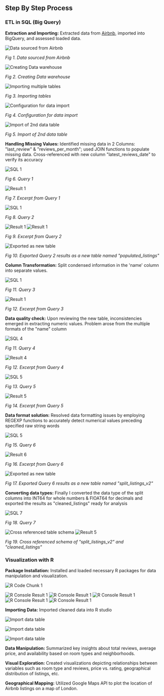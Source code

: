 ## **Step By Step Process**

### ETL in SQL (Big Query)

**Extraction and Importing:** Extracted data from [Airbnb](http://insideairbnb.com/get-the-data/), imported into BigQuery, and assessed loaded data.


![Data sourced from Airbnb](images/1.PNG)

*Fig 1. Data sourced from Airbnb*

![Creating Data warehouse](images/2.PNG)

*Fig 2. Creating Data warehouse*

![Importing multiple tables](images/3.PNG)

*Fig 3. Importing tables*

![Configuration for data import](images/4.PNG)

*Fig 4. Configuration for data import*

![Import of 2nd data table](images/5.PNG)

*Fig 5. Import of 2nd data table*

**Handling Missing Values:** Identified missing data in 2 Columns: "last_review" & "reviews_per_month"; used JOIN functions to populate missing data. Cross-referenced with new column "latest_reviews_date" to verify its accuracy

![SQL 1](images/SQL1.PNG)

*Fig 6. Query 1* 

![Result 1](images/Query_Result1.PNG)

*Fig 7. Excerpt from Query 1*

![SQL 1](images/SQL2.PNG)

*Fig 8. Query 2* 

![Result 1](images/Query_Result2.2.PNG) ![Result 1](images/Query_Result2.1.PNG)

*Fig 9. Excerpt from Query 2*

![Exported as new table](images/6.PNG)

*Fig 10. Exported Query 2 results as a new table named "populated_listings"*

**Column Transformation:** Split condensed information in the 'name' column into separate values.

![SQL 1](images/SQL3.PNG)

*Fig 11. Query 3* 

![Result 1](images/Query_Result3.PNG)

*Fig 12. Excerpt from Query 3*



**Data quality check:** Upon reviewing the new table, inconsistencies emerged in extracting numeric values. Problem arose from the multiple formats of the "name" column 

![SQL 4](images/SQL4.PNG)

*Fig 11. Query 4*

![Result 4](images/Query_Result4.PNG)

*Fig 12. Excerpt from Query 4*

![SQL 5](images/SQL5.PNG)

*Fig 13. Query 5*

![Result 5](images/Query_Result5.PNG)

*Fig 14. Excerpt from Query 5*

**Data format solution:** Resolved data formatting issues by employing REGEXP functions to accurately detect numerical values preceding specified raw string words

![SQL 5](images/SQL6.PNG)

*Fig 15. Query 6*

![Result 6](images/Query_Result6.PNG)

*Fig 16. Excerpt from Query 6*

![Exported as new table](images/8.PNG)

*Fig 17. Exported Query 6 results as a new table named "split_listings_v2"*

**Converting data types:** Finally I converted the data type of the split columns into INT64 for whole numbers & FlOAT64 for decimals and exported the results as "cleaned_listings" ready for analysis

![SQL 7](images/SQL7.PNG)

*Fig 18. Query 7*

![Cross referenced table schema](images/9.PNG) ![Result 5](images/10.PNG) 

*Fig 19. Cross referenced schema of "split_listings_v2" and "cleaned_listings"*

### Visualization with R

**Package Installation:** Installed and loaded necessary R packages for data manipulation and visualization.

![R Code Chunk 1](images/R_Code_Chunk1.PNG)

![R Console Result 1](images/R_Console_Result_1.1.PNG) ![R Console Result 1](images/R_Console_Result_1.2.PNG) ![R Console Result 1](images/R_Console_Result_1.3.PNG) ![R Console Result 1](images/R_Console_Result_1.4.PNG) ![R Console Result 1](images/R_Console_Result_1.5.PNG) 

**Importing Data:** Imported cleaned data into R studio 

![Import data table](images/11.PNG)

![Import data table](images/12.PNG)

![Import data table](images/13.PNG)

**Data Manipulation:** Summarized key insights about total reviews, average price, and availability based on room types and neighborhoods.

**Visual Exploration:** Created visualizations depicting relationships between variables such as room type and reviews, price vs. rating, geographical distribution of listings, etc.

**Geographical Mapping:** Utilized Google Maps API to plot the location of Airbnb listings on a map of London.
